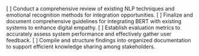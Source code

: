 [ ] Conduct a comprehensive review of existing NLP techniques and emotional recognition methods for integration opportunities.
[ ] Finalize and document comprehensive guidelines for integrating BERT with existing systems to enhance digital empathy.
[ ] Establish evaluation metrics to accurately assess system performance and effectively gather user feedback.
[ ] Compile and structure findings into organized documentation to support efficient knowledge sharing among stakeholders.